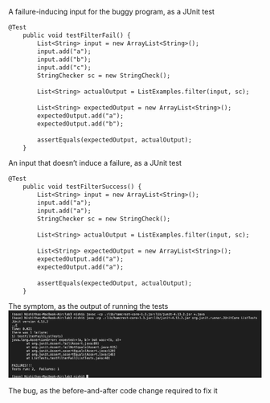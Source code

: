 A failure-inducing input for the buggy program, as a JUnit test 
```
@Test
    public void testFilterFail() {
        List<String> input = new ArrayList<String>();
        input.add("a");
        input.add("b");
        input.add("c");
        StringChecker sc = new StringCheck();

        List<String> actualOutput = ListExamples.filter(input, sc);

        List<String> expectedOutput = new ArrayList<String>();
        expectedOutput.add("a");
        expectedOutput.add("b");

        assertEquals(expectedOutput, actualOutput);
    }
```

An input that doesn’t induce a failure, as a JUnit test
```
@Test
    public void testFilterSuccess() {
        List<String> input = new ArrayList<String>();
        input.add("a");
        input.add("a");
        StringChecker sc = new StringCheck();

        List<String> actualOutput = ListExamples.filter(input, sc);

        List<String> expectedOutput = new ArrayList<String>();
        expectedOutput.add("a");
        expectedOutput.add("a");

        assertEquals(expectedOutput, actualOutput);
    }
```

The symptom, as the output of running the tests  
![output of running tests](https://raw.githubusercontent.com/nselvakumar25/cse15l-lab-reports/main/test-output-lab3.png)  

The bug, as the before-and-after code change required to fix it  



